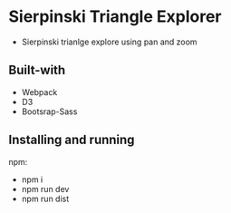# Sierpinski Triangle Explorer

- Sierpinski trianlge explore using pan and zoom

## Built-with

- Webpack
- D3
- Bootsrap-Sass

## Installing and running

npm:
- npm i
- npm run dev
- npm run dist
